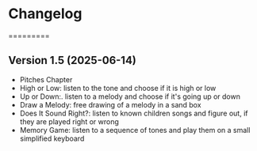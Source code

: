 # Changelog
=========


## Version 1.5 (2025-06-14)
- Pitches Chapter
 - High or Low: listen to the tone and choose if it is high or low
 - Up or Down:. listen to a melody and choose if it's going up or down
 - Draw a Melody: free drawing of a melody in a sand box
 - Does It Sound Right?: listen to known children songs and figure out, if they are played right or wrong
 - Memory Game: listen to a sequence of tones and play them on a small simplified keyboard
 